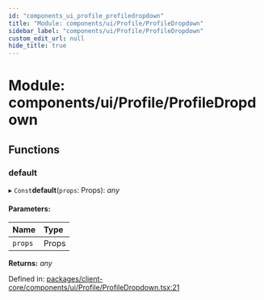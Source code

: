 ```yaml
---
id: "components_ui_profile_profiledropdown"
title: "Module: components/ui/Profile/ProfileDropdown"
sidebar_label: "components/ui/Profile/ProfileDropdown"
custom_edit_url: null
hide_title: true
---
```


# Module: components/ui/Profile/ProfileDropdown

## Functions

### default

▸ `Const`**default**(`props`: Props): *any*

#### Parameters:

Name | Type |
:------ | :------ |
`props` | Props |

**Returns:** *any*

Defined in: [packages/client-core/components/ui/Profile/ProfileDropdown.tsx:21](https://github.com/xr3ngine/xr3ngine/blob/66a84a950/packages/client-core/components/ui/Profile/ProfileDropdown.tsx#L21)
